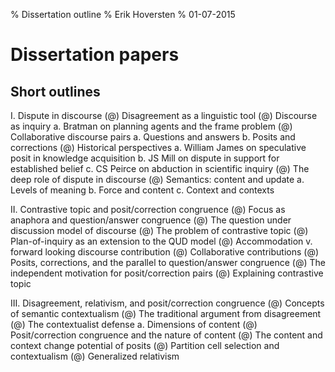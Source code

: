 % Dissertation outline
% Erik Hoversten
% 01-07-2015

# Dissertation papers #
## Short outlines ##

I.  Dispute in discourse
    (@) Disagreement as a linguistic tool
    (@) Discourse as inquiry
        a. Bratman on planning agents and the frame problem
    (@) Collaborative discourse pairs
        a. Questions and answers
        b. Posits and corrections
    (@) Historical perspectives
        a. William James on speculative posit in knowledge acquisition
        b. JS Mill on dispute in support for established belief
        c. CS Peirce on abduction in scientific inquiry
    (@) The deep role of dispute in discourse
    (@) Semantics: content and update
        a. Levels of meaning
        b. Force and content
        c. Context and contexts

II. Contrastive topic and posit/correction congruence
    (@) Focus as anaphora and question/answer congruence
    (@) The question under discussion model of discourse
    (@) The problem of contrastive topic
    (@) Plan-of-inquiry as an extension to the QUD model 
    (@) Accommodation v. forward looking discourse contribution
    (@) Collaborative contributions
    (@) Posits, corrections, and the parallel to question/answer congruence
    (@) The independent motivation for posit/correction pairs
    (@) Explaining contrastive topic
    
III. Disagreement, relativism, and posit/correction congruence
    (@) Concepts of semantic contextualism
    (@) The traditional argument from disagreement
    (@) The contextualist defense
        a. Dimensions of content
    (@) Posit/correction congruence and the nature of content
    (@) The content and context change potential of posits
    (@) Partition cell selection and contextualism
    (@) Generalized relativism




